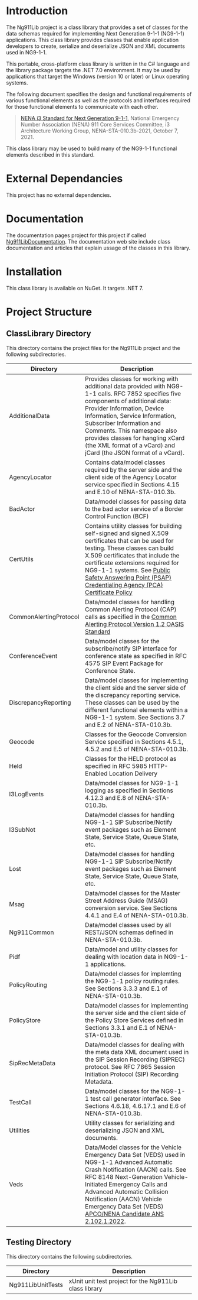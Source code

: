 # Introduction
The Ng911Lib project is a class library that provides a set of classes for the data schemas required for implementing Next Generation 9-1-1 (NG9-1-1) applications. This class library provides classes that enable application developers to create, serialize and deserialize JSON and XML documents used in NG9-1-1.

This portable, cross-platform class library is written in the C# language and the library package targets the .NET 7.0 environment. It may be used by applications that target the Windows (version 10 or later) or Linux operating systems.

The following document specifies the design and functional requirements of various functional elements as well as the protocols and interfaces required for those functional elements to communicate with each other.

>[NENA i3 Standard for Next Generation 9-1-1](https://cdn.ymaws.com/www.nena.org/resource/resmgr/standards/nena-sta-010.3b-2021_i3_stan.pdf), National Emergency Number Association (NENA) 911 Core Services Committee, i3 Architecture Working Group, NENA-STA-010.3b-2021, October 7, 2021.

This class library may be used to build many of the NG9-1-1 functional elements described in this standard.
# External Dependancies
This project has no external dependencies.

# Documentation
The documentation pages project for this project if called [Ng911LibDocumentation](https://phrsite.github.io/Ng911LibDocumentation). The documentation web site include class documentation and articles that explain ussage of the classes in this library.

# Installation
This class library is available on NuGet. It targets .NET 7.



# Project Structure

## ClassLibrary Directory
This directory contains the project files for the Ng911Lib project and the following subdirectories.

| Directory | Description |
|--------|--------|
| AdditionalData | Provides classes for working with additional data provided with NG9-1-1 calls. RFC 7852 specifies five components of additional data: Provider Information, Device Information, Service Information, Subscriber Information and Comments. This namespace also provides classes for hangling xCard (the XML format of a vCard) and jCard (the JSON format of a vCard). |
| AgencyLocator | Contains data/model classes required by the server side and the client side of the Agency Locator service specified in Sections 4.15 and E.10 of NENA-STA-010.3b. |
| BadActor | Data/model classes for passing data to the bad actor service of a Border Control Function (BCF) |
| CertUtils | Contains utility classes for building self-signed  and signed X.509 certificates that can be used for testing. These classes can build X.509 certificates that include the certificate extensions required for NG9-1-1 systems. See [Public Safety Answering Point (PSAP) Credentialing Agency (PCA) Certificate Policy](https://ng911ioc.org/wp-content/uploads/2023/03/PSAP-Credentialing-Agency-PCA-Certificate-Policy-v1.1-02-22-2023-CLEAN.pdf) |
| CommonAlertingProtocol | Data/model classes for handling Common Alerting Protocol (CAP) calls as specified in the [Common Alerting Protocol Version 1.2 OASIS Standard](http://docs.oasis-open.org/emergency/cap/v1.2/CAP-v1.2-os.pdf)  |
| ConferenceEvent | Data/model classes for the subscribe/notify SIP interface for conference state as specified in RFC 4575 SIP Event Package for Conference State. |
| DiscrepancyReporting | Data/model classes for implementing the client side and the server side of the discrepancy reporting service. These classes can be used by the different functional elements within a NG9-1-1 system. See Sections 3.7 and E.2 of NENA-STA-010.3b. |
| Geocode | Classes for the Geocode Conversion Service specified in Sections 4.5.1, 4.5.2 and E.5 of NENA-STA-010.3b. |
| Held | Classes for the HELD protocol as specified in RFC 5985 HTTP-Enabled Location Delivery |
| I3LogEvents | Data/model classes for NG9-1-1 logging as specified in Sections 4.12.3 and E.8 of NENA-STA-010.3b. |
| I3SubNot | Data/model classes for handling NG9-1-1 SIP Subscribe/Notify event packages such as Element State, Service State, Queue State, etc. |
| Lost | Data/model classes for handling NG9-1-1 SIP Subscribe/Notify event packages such as Element State, Service State, Queue State, etc. |
| Msag | Data/model classes for the Master Street Address Guide (MSAG) conversion service. See Sections 4.4.1 and E.4 of NENA-STA-010.3b. |
| Ng911Common | Data/model classes used by all REST/JSON schemas defined in NENA-STA-010.3b. |
| Pidf | Data/model and utility classes for dealing with location data in NG9-1-1 applications. |
| PolicyRouting | Data/model classes for implemting the NG9-1-1 policy routing rules. See Sections 3.3.3 and E.1 of NENA-STA-010.3b. |
| PolicyStore | Data/model classes for implementing the server side and the client side of the Policy Store Services defined in Sections 3.3.1 and E.1 of NENA-STA-010.3b. |
| SipRecMetaData | Data/model classes for dealing with the meta data XML document used in the SIP Session Recording (SIPREC) protocol. See RFC 7865 Session Initiation Protocol (SIP) Recording Metadata. |
| TestCall | Data/model classes for the NG9-1-1 test call generator interface. See Sections 4.6.18, 4.6.17.1 and E.6 of NENA-STA-010.3b. |
| Utilities | Utility classes for serializing and deserializing JSON and XML documents. |
| Veds | Data/Model classes for the Vehicle Emergency Data Set (VEDS) used in NG9-1-1 Advanced Automatic Crash Notification (AACN) calls. See RFC 8148 Next-Generation Vehicle-Initiated Emergency Calls and Advanced Automatic Collision Notification (AACN) Vehicle Emergency Data Set (VEDS) [APCO/NENA Candidate ANS 2.102.1.2022](https://www.apcointl.org/~documents/standard/21021-2022-aacn-vehicle-data-set-veds). |

## Testing Directory
This directory contains the following subdirectories.

| Directory | Description |
|--------|--------|
| Ng911LibUnitTests | xUnit unit test project for the Ng911Lib class library |


